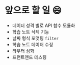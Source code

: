 # 앞으로 할 일 😄

- 데이터 성격 별로 API 함수 모듈화
- 학습 노트 삭제 기능
- 날짜 형식 포맷팅 `filter`
- 학습 노트 데이터 수정
- 라우터 심화
- 프런트엔드 테스팅